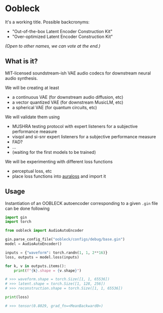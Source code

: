 # Oobleck 
It's a working title. Possible backcronyms:
- "Out-of-the-box Latent Encoder Construction Kit"
- "Over-optimized Latent Encoder Construction Kit"

*(Open to other names, we can vote at the end.)*

## What is it?
MIT-licensed soundstream-ish VAE audio codecs for downstream neural audio synthesis.

We will be creating at least 
-  a continuous VAE (for downstream audio diffusion, etc)
-  a vector quantized VAE (for downstream MusicLM, etc)
-  a spherical VAE (for quantum circuits, etc)

We will validate them using
- MUSHRA testing protocol with expert listeners for a subjective performance measure
- visqol and si-snr expert listeners for a subjective performance measure
- FAD?
- ...
- (waiting for the first models to be trained)

We will be experimenting with different loss functions 
- perceptual loss, etc
- place loss functions into [auraloss](https://github.com/csteinmetz1/auraloss) and import it

## Usage

Instantiation of an OOBLECK autoencoder corresponding to a given `.gin` file can be done following 

```python
import gin
import torch

from oobleck import AudioAutoEncoder

gin.parse_config_file("oobleck/configs/debug/base.gin")
model = AudioAutoEncoder()

inputs = {"waveform": torch.randn(1, 1, 2**16)}
loss, outputs = model.loss(inputs)

for k, v in outputs.items():
    print(f"{k}.shape = {v.shape}")

# >>> waveform.shape = torch.Size([1, 1, 65536])
# >>> latent.shape = torch.Size([1, 128, 256])
# >>> reconstruction.shape = torch.Size([1, 1, 65536])

print(loss)

# >>> tensor(0.8029, grad_fn=<MeanBackward0>)
```
